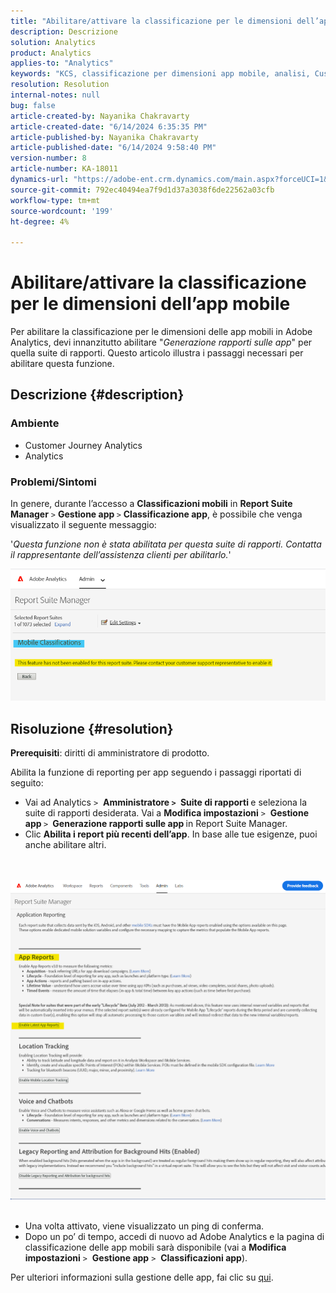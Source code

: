 ```yaml
---
title: "Abilitare/attivare la classificazione per le dimensioni dell’app mobile"
description: Descrizione
solution: Analytics
product: Analytics
applies-to: "Analytics"
keywords: "KCS, classificazione per dimensioni app mobile, analisi, Customer Journey Analytics"
resolution: Resolution
internal-notes: null
bug: false
article-created-by: Nayanika Chakravarty
article-created-date: "6/14/2024 6:35:35 PM"
article-published-by: Nayanika Chakravarty
article-published-date: "6/14/2024 9:58:40 PM"
version-number: 8
article-number: KA-18011
dynamics-url: "https://adobe-ent.crm.dynamics.com/main.aspx?forceUCI=1&pagetype=entityrecord&etn=knowledgearticle&id=714082dd-7c2a-ef11-840b-6045bd006704"
source-git-commit: 792ec40494ea7f9d1d37a3038f6de22562a03cfb
workflow-type: tm+mt
source-wordcount: '199'
ht-degree: 4%

---
```


# Abilitare/attivare la classificazione per le dimensioni dell’app mobile


Per abilitare la classificazione per le dimensioni delle app mobili in Adobe Analytics, devi innanzitutto abilitare &quot;*Generazione rapporti sulle app*&quot; per quella suite di rapporti. Questo articolo illustra i passaggi necessari per abilitare questa funzione.

## Descrizione {#description}


### <b>Ambiente</b>

- Customer Journey Analytics
- Analytics




### <b>Problemi/Sintomi</b>

In genere, durante l’accesso a <b>Classificazioni mobili</b> in <b>Report Suite Manager</b> `>`  <b>Gestione app </b>`>`  <b>Classificazione app</b>, è possibile che venga visualizzato il seguente messaggio:

&#39;*Questa funzione non è stata abilitata per questa suite di rapporti. Contatta il rappresentante dell’assistenza clienti per abilitarlo.*&#39;

![](assets/___754082dd-7c2a-ef11-840b-6045bd006704___.png)


## Risoluzione {#resolution}


<b>Prerequisiti</b>: diritti di amministratore di prodotto.

Abilita la funzione di reporting per app seguendo i passaggi riportati di seguito:

- Vai ad Analytics `>`  <b>Amministratore `>` </b> <b>Suite di rapporti </b>e seleziona la suite di rapporti desiderata. Vai a <b>Modifica impostazioni</b> `>`  <b>Gestione app </b>`>` <b> Generazione rapporti sulle app </b>in Report Suite Manager.
- Clic <b>Abilita i report più recenti dell’app</b>. In base alle tue esigenze, puoi anche abilitare altri.

<br> <br>![](assets/0ae3ca9c-b68f-ec11-b400-00224804a35d.png)
 
- Una volta attivato, viene visualizzato un ping di conferma.
- Dopo un po’ di tempo, accedi di nuovo ad Adobe Analytics e la pagina di classificazione delle app mobili sarà disponibile (vai a <b>Modifica impostazioni</b> `>`  <b>Gestione app</b> `>`  <b>Classificazioni app</b>).


Per ulteriori informazioni sulla gestione delle app, fai clic su [qui](https://experienceleague.adobe.com/docs/analytics/admin/admin-tools/manage-report-suites/edit-report-suite/app-management/app-reporting.html).
